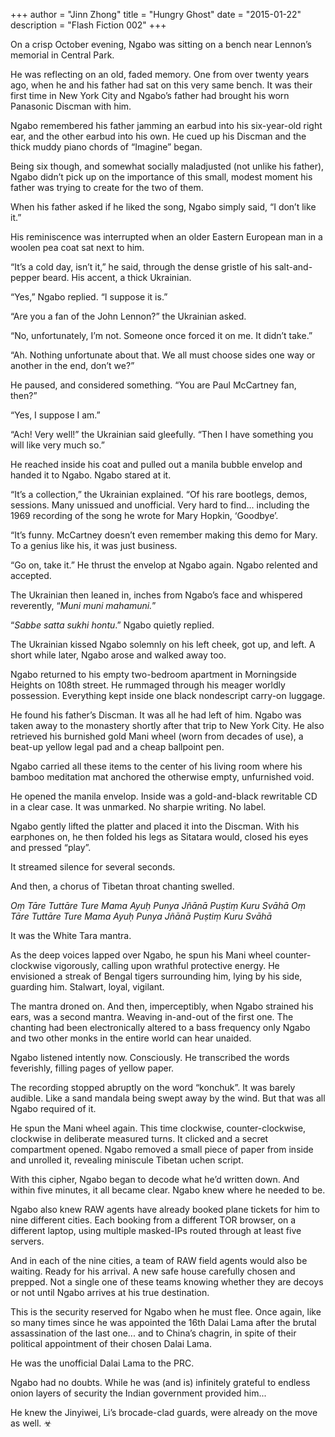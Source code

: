 +++
author = "Jinn Zhong"
title = "Hungry Ghost"
date = "2015-01-22"
description = "Flash Fiction 002"
+++

On a crisp October evening, Ngabo was sitting on a bench near Lennon’s memorial in Central Park. 

He was reflecting on an old, faded memory. One from over twenty years ago, when he and his father had sat on this very same bench. It was their first time in New York City and Ngabo’s father had brought his worn Panasonic Discman with him.

Ngabo remembered his father jamming an earbud into his six-year-old right ear, and the other earbud into his own. He cued up his Discman and the thick muddy piano chords of “Imagine” began.

Being six though, and somewhat socially maladjusted (not unlike his father), Ngabo didn’t pick up on the importance of this small, modest moment his father was trying to create for the two of them.

When his father asked if he liked the song, Ngabo simply said, “I don’t like it.”

His reminiscence was interrupted when an older Eastern European man in a woolen pea coat sat next to him.

“It’s a cold day, isn’t it,” he said, through the dense gristle of his salt-and-pepper beard. His accent, a thick Ukrainian.

“Yes,” Ngabo replied. “I suppose it is.”

“Are you a fan of the John Lennon?” the Ukrainian asked.

“No, unfortunately, I’m not. Someone once forced it on me. It didn’t take.”

“Ah. Nothing unfortunate about that. We all must choose sides one way or another in the end, don’t we?” 

He paused, and considered something. “You are Paul McCartney fan, then?”

“Yes, I suppose I am.”

“Ach! Very well!” the Ukrainian said gleefully. “Then I have something you will like very much so.”

He reached inside his coat and pulled out a manila bubble envelop and handed it to Ngabo. Ngabo stared at it.

“It’s a collection,” the Ukrainian explained. “Of his rare bootlegs, demos, sessions. Many unissued and unofficial. Very hard to find... including the 1969 recording of the song he wrote for Mary Hopkin, ‘Goodbye’.

“It’s funny. McCartney doesn’t even remember making this demo for Mary. To a genius like his, it was just business.

“Go on, take it.” He thrust the envelop at Ngabo again. Ngabo relented and accepted.

The Ukrainian then leaned in, inches from Ngabo’s face and whispered reverently, “_Muni muni mahamuni._”

“_Sabbe satta sukhi hontu_.” Ngabo quietly replied.

The Ukrainian kissed Ngabo solemnly on his left cheek, got up, and left. A short while later, Ngabo arose and walked away too.

Ngabo returned to his empty two-bedroom apartment in Morningside Heights on 108th street. He rummaged through his meager worldly possession. Everything kept inside one black nondescript carry-on luggage.

He found his father’s Discman. It was all he had left of him. Ngabo was taken away to the monastery shortly after that trip to New York City. He also retrieved his burnished gold Mani wheel (worn from decades of use), a beat-up yellow legal pad and a cheap ballpoint pen.

Ngabo carried all these items to the center of his living room where his bamboo meditation mat anchored the otherwise empty, unfurnished void. 

He opened the manila envelop. Inside was a gold-and-black rewritable CD in a clear case. It was unmarked. No sharpie writing. No label. 

Ngabo gently lifted the platter and placed it into the Discman. With his earphones on, he then folded his legs as Sitatara would, closed his eyes and pressed “play”.

It streamed silence for several seconds.

And then, a chorus of Tibetan throat chanting swelled.

_Oṃ Tāre Tuttāre Ture Mama Ayuḥ Punya Jñānā Puṣtiṃ Kuru Svāhā
Oṃ Tāre Tuttāre Ture Mama Ayuḥ Punya Jñānā Puṣtiṃ Kuru Svāhā_

It was the White Tara mantra.

As the deep voices lapped over Ngabo, he spun his Mani wheel counter-clockwise vigorously, calling upon wrathful protective energy. He envisioned a streak of Bengal tigers surrounding him, lying by his side, guarding him. Stalwart, loyal, vigilant.

The mantra droned on. 
And then, imperceptibly, when Ngabo strained his ears, was a second mantra. Weaving in-and-out of the first one. The chanting had been electronically altered to a bass frequency only Ngabo and two other monks in the entire world can hear unaided.

Ngabo listened intently now. Consciously. He transcribed the words feverishly, filling pages of yellow paper.

The recording stopped abruptly on the word “konchuk”. It was barely audible. Like a sand mandala being swept away by the wind. But that was all Ngabo required of it.

He spun the Mani wheel again. This time clockwise, counter-clockwise, clockwise in deliberate measured turns. It clicked and a secret compartment opened. Ngabo removed a small piece of paper from inside and unrolled it, revealing miniscule Tibetan uchen script.

With this cipher, Ngabo began to decode what he’d written down. And within five minutes, it all became clear. Ngabo knew where he needed to be.

Ngabo also knew RAW agents have already booked plane tickets for him to nine different cities. Each booking from a different TOR browser, on a different laptop, using multiple masked-IPs routed through at least five servers.

And in each of the nine cities, a team of RAW field agents would also be waiting. Ready for his arrival. A new safe house carefully chosen and prepped. Not a single one of these teams knowing whether they are decoys or not until Ngabo arrives at his true destination.

This is the security reserved for Ngabo when he must flee. Once again, like so many times since he was appointed the 16th Dalai Lama after the brutal assassination of the last one... and to China’s chagrin, in spite of their political appointment of their chosen Dalai Lama.

He was the unofficial Dalai Lama to the PRC.

Ngabo had no doubts. While he was (and is) infinitely grateful to endless onion layers of security the Indian government provided him... 

He knew the Jinyiwei, Li’s brocade-clad guards, were already on the move as well. ☣
